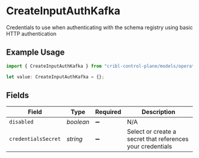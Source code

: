 # CreateInputAuthKafka

Credentials to use when authenticating with the schema registry using basic HTTP authentication

## Example Usage

```typescript
import { CreateInputAuthKafka } from "cribl-control-plane/models/operations";

let value: CreateInputAuthKafka = {};
```

## Fields

| Field                                                      | Type                                                       | Required                                                   | Description                                                |
| ---------------------------------------------------------- | ---------------------------------------------------------- | ---------------------------------------------------------- | ---------------------------------------------------------- |
| `disabled`                                                 | *boolean*                                                  | :heavy_minus_sign:                                         | N/A                                                        |
| `credentialsSecret`                                        | *string*                                                   | :heavy_minus_sign:                                         | Select or create a secret that references your credentials |